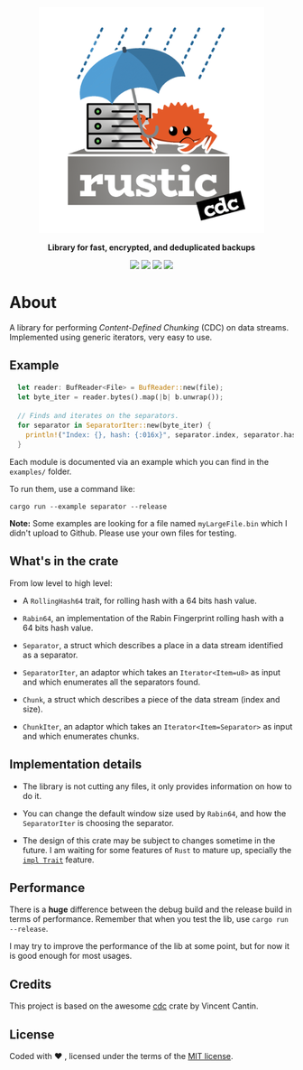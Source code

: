 <p align="center">
<img src="https://raw.githubusercontent.com/rustic-rs/assets/main/logos/readme_header_cdc.png" height="400" />
</p>
<p align="center"><b>Library for fast, encrypted, and deduplicated backups</b></p>
<p align="center">
<a href="https://crates.io/crates/rustic_cdc"><img src="https://img.shields.io/crates/v/rustic_cdc.svg" /></a>
<a href="https://docs.rs/rustic_cdc/"><img src="https://img.shields.io/docsrs/rustic_cdc?style=flat&amp;labelColor=1c1d42&amp;color=4f396a&amp;logo=Rust&amp;logoColor=white" /></a>
<a href="https://github.com/rustic-rs/rustic_cdc/blob/main/"><img src="https://img.shields.io/badge/license-MIT-blue.svg" /></a>
<a href="https://crates.io/crates/rustic_cdc"><img src="https://img.shields.io/crates/d/rustic_cdc.svg" /></a>
<p>

# About

A library for performing *Content-Defined Chunking* (CDC) on data streams.
Implemented using generic iterators, very easy to use.

## Example

```rust
  let reader: BufReader<File> = BufReader::new(file);
  let byte_iter = reader.bytes().map(|b| b.unwrap());

  // Finds and iterates on the separators.
  for separator in SeparatorIter::new(byte_iter) {
    println!("Index: {}, hash: {:016x}", separator.index, separator.hash);
  }
```

Each module is documented via an example which you can find in the `examples/`
folder.

To run them, use a command like:

```console
cargo run --example separator --release
```

**Note:** Some examples are looking for a file named `myLargeFile.bin` which I
didn't upload to Github. Please use your own files for testing.

## What's in the crate

From low level to high level:

- A `RollingHash64` trait, for rolling hash with a 64 bits hash value.

- `Rabin64`, an implementation of the Rabin Fingerprint rolling hash with a 64
  bits hash value.

- `Separator`, a struct which describes a place in a data stream identified as a
  separator.

- `SeparatorIter`, an adaptor which takes an `Iterator<Item=u8>` as input and
  which enumerates all the separators found.

- `Chunk`, a struct which describes a piece of the data stream (index and size).

- `ChunkIter`, an adaptor which takes an `Iterator<Item=Separator>` as input and
  which enumerates chunks.

## Implementation details

- The library is not cutting any files, it only provides information on how to
  do it.

- You can change the default window size used by `Rabin64`, and how the
  `SeparatorIter` is choosing the separator.

- The design of this crate may be subject to changes sometime in the future. I
  am waiting for some features of `Rust` to mature up, specially the
  [`impl Trait`](https://github.com/rust-lang/rust/issues/34511) feature.

## Performance

There is a **huge** difference between the debug build and the release build in
terms of performance. Remember that when you test the lib, use
`cargo run --release`.

I may try to improve the performance of the lib at some point, but for now it is
good enough for most usages.

## Credits

This project is based on the awesome [cdc](https://crates.io/crates/cdc) crate
by Vincent Cantin.

## License

Coded with ❤️ , licensed under the terms of the [MIT license](./LICENSE).
